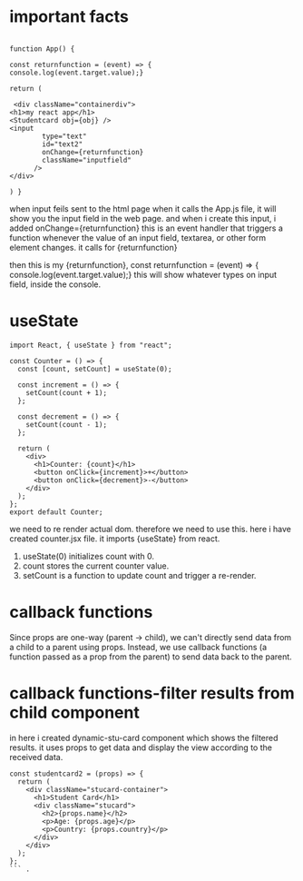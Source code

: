 <h1> important facts </h1>

```

function App() {

const returnfunction = (event) => {
console.log(event.target.value);}

return (

 <div className="containerdiv">
<h1>my react app</h1>
<Studentcard obj={obj} />
<input
        type="text"
        id="text2"
        onChange={returnfunction}
        className="inputfield"
      />
</div>

) }
```

when input feils sent to the html page when it calls the App.js file, it will show you the input field in the web page. and when i create this input, i added
onChange={returnfunction} this is an event handler that triggers a function whenever the value of an input field, textarea, or other form element changes. it calls for {returnfunction}

then this is my {returnfunction},
const returnfunction = (event) => {
console.log(event.target.value);} this will show whatever types on input field, inside the console.

<h1> useState</h1>

```
import React, { useState } from "react";

const Counter = () => {
  const [count, setCount] = useState(0);

  const increment = () => {
    setCount(count + 1);
  };

  const decrement = () => {
    setCount(count - 1);
  };

  return (
    <div>
      <h1>Counter: {count}</h1>
      <button onClick={increment}>+</button>
      <button onClick={decrement}>-</button>
    </div>
  );
};
export default Counter;
```

we need to re render actual dom. therefore we need to use this. here i have created counter.jsx file. it imports {useState} from react.

1. useState(0) initializes count with 0.
2. count stores the current counter value.
3. setCount is a function to update count and trigger a re-render.

<h1>callback functions</h1>

Since props are one-way (parent → child), we can't directly send data from a child to a parent using props. Instead, we use callback functions (a function passed as a prop from the parent) to send data back to the parent.

<h1>callback functions-filter results from child component</h1>

in here i created dynamic-stu-card component which shows the filtered results. it uses props to get data and display the view according to the received data.

````
const studentcard2 = (props) => {
  return (
    <div className="stucard-container">
      <h1>Student Card</h1>
      <div className="stucard">
        <h2>{props.name}</h2>
        <p>Age: {props.age}</p>
        <p>Country: {props.country}</p>
      </div>
    </div>
  );
};
``` .

````
